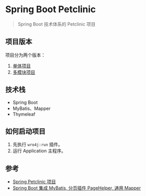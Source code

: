 # Spring Boot Petclinic

> Spring Boot 技术体系的 Petclinic 项目

## 项目版本
项目分为两个版本：
1. [单体项目](https://github.com/KasyapaLee/spring-boot-petclinic/tree/%E5%8D%95%E4%BD%93%E9%A1%B9%E7%9B%AE)
2. [多模块项目](https://github.com/KasyapaLee/spring-boot-petclinic/tree/%E5%A4%9A%E6%A8%A1%E5%9D%97%E9%A1%B9%E7%9B%AE)

## 技术栈

* Spring Boot
* MyBatis、Mapper
* Thymeleaf

## 如何启动项目

1. 先执行 `wro4j:run` 插件。
2. 运行 Application 主程序。

## 参考
* [Spring Petclinic 项目](https://github.com/spring-petclinic)
* [Spring Boot 集成 MyBatis, 分页插件 PageHelper, 通用 Mapper](https://github.com/abel533/MyBatis-Spring-Boot)

